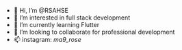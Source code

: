 - 👋 Hi, I’m @RSAHSE
- 👀 I’m interested in full stack development
- 🌱 I’m currently learning Flutter
- 🤝 I’m looking to collaborate for professional development
- 📫 instagram: _ma9_rose_
